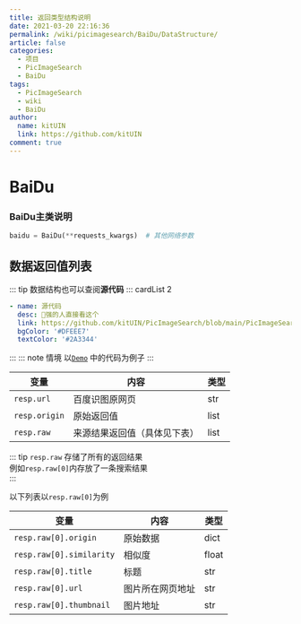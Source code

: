 ```yaml
---
title: 返回类型结构说明
date: 2021-03-20 22:16:36
permalink: /wiki/picimagesearch/BaiDu/DataStructure/
article: false
categories:
  - 项目
  - PicImageSearch
  - BaiDu
tags:
  - PicImageSearch
  - wiki
  - BaiDu
author: 
  name: kitUIN
  link: https://github.com/kitUIN
comment: true
---
```

# BaiDu

### BaiDu主类说明
```python
baidu = BaiDu(**requests_kwargs)  # 其他网络参数
```
## 数据返回值列表

::: tip
数据结构也可以查阅**源代码**
::: cardList 2
```yaml
- name: 源代码
  desc: 🚀强的人直接看这个
  link: https://github.com/kitUIN/PicImageSearch/blob/main/PicImageSearch/model/baidu.py
  bgColor: '#DFEEE7'
  textColor: '#2A3344'
```
:::
::: note 情境
以[`Demo`](/wiki/picimagesearch/Baidu/Demo#示例) 中的代码为例子
:::


| 变量                | 内容               | 类型   |
|-------------------|------------------|------|
| `resp.url`        | 百度识图原网页          | str  |
| `resp.origin`     | 原始返回值            | list |
| `resp.raw`        | 来源结果返回值（具体见下表）   | list |

::: tip
`resp.raw` 存储了所有的返回结果  
例如`resp.raw[0]`内存放了一条搜索结果  
:::

以下列表以`resp.raw[0]`为例

| 变量                       | 内容       | 类型    |
|--------------------------|----------|-------|
| `resp.raw[0].origin`     | 原始数据     | dict  |
| `resp.raw[0].similarity` | 相似度      | float |
| `resp.raw[0].title`      | 标题       | str   |
| `resp.raw[0].url`        | 图片所在网页地址 | str   |
| `resp.raw[0].thumbnail`  | 图片地址     | str   |
